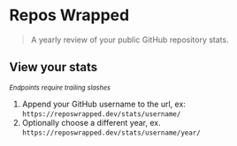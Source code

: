 # Repos Wrapped

> A yearly review of your public GitHub repository stats.

## View your stats

<p><em><small>Endpoints require trailing slashes</small></em></p>

1. Append your GitHub username to the url, ex: `https://reposwrapped.dev/stats/username/`
1. Optionally choose a different year, ex. `https://reposwrapped.dev/stats/username/year/`
